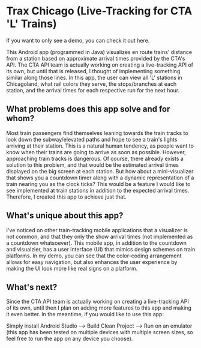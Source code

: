 Trax Chicago (Live-Tracking for CTA 'L' Trains)
==========
If you want to only see a demo, you can check it out here.

This Android app (programmed in Java) visualizes en route trains' distance from a station based on approximate arrival times provided by the CTA's API. The CTA API team is actually working on creating a live-tracking API of its own, but until that is released, I thought of implementing something similar along those lines.
In this app, the user can view all 'L' stations in Chicagoland, what rail colors they serve, the stops/branches at each station, and the arrival times for each respective run
for the next hour.

## What problems does this app solve and for whom?
Most train passengers find themselves leaning towards the train tracks to look down the subway/elevated paths and hope to see a train's lights arriving at their station. This is a natural human tendency, as people want to know when their trains are going to arrive as soon as possible. However, approaching train tracks is dangerous. Of course, there already exists a solution to this problem, and that would be the estimated arrival times displayed on the big screen at each station. But how about a mini-visualizer that shows you a countdown timer along with a dynamic representation of a train nearing you as the clock ticks? This would be a feature I would like to see implemented at train stations in addition to the expected arrival times. Therefore, I created this app to achieve just that.

## What's unique about this app?
I've noticed on other train-tracking mobile applications that a visualizer is not common, and that they only the show arrival times (not implemented as a countdown whatsoever). 
This mobile app, in addition to the countdown and visualzier, has a user interface (UI) that mimics design schemes on train platforms. In my demo, you can see that the color-coding arrangement allows for easy navigation, but also enhances the user experience by making the UI look more like real signs on a platform.

## What's next?
Since the CTA API team is actually working on creating a live-tracking API of its own, until then I plan on adding more features to this app and making it even better. In the meantime, if you would like to use this app: 

Simply install Android Studio --> Build Clean Project --> Run on an emulator
(this app has been tested on multiple devices with multiple screen sizes,
so feel free to run the app on any device you choose).
